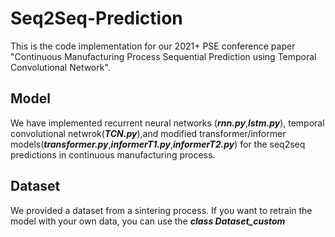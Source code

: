 # Seq2Seq-Prediction
This is the code implementation for our 2021+ PSE conference paper "Continuous Manufacturing Process Sequential Prediction using Temporal Convolutional Network".

## Model
We have implemented recurrent neural networks (***rnn.py***,***lstm.py***), temporal convolutional netwrok(***TCN.py***),and modified transformer/informer models(***transformer.py***,***informerT1.py***,***informerT2.py***) for the seq2seq predictions in continuous manufacturing process.

## Dataset
We provided a dataset from a sintering process. If you want to retrain the model with your own data, you can use the ***class Dataset_custom*** 
